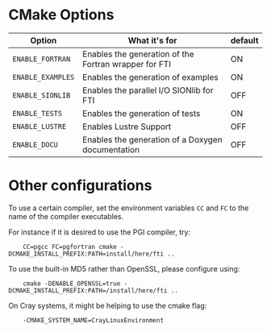 # CMake Options  

Option             |       What it's for                                         | default
-------------------|-------------------------------------------------------------|---------
`ENABLE_FORTRAN`   |  Enables the generation of the Fortran wrapper for FTI      |  ON           
`ENABLE_EXAMPLES`  |  Enables the generation of examples                         |  ON                        
`ENABLE_SIONLIB`   |  Enables the parallel I/O SIONlib for FTI                   |  OFF
`ENABLE_TESTS`     |  Enables the generation of tests                            |  ON
`ENABLE_LUSTRE`    |  Enables Lustre Support                                     |  OFF
`ENABLE_DOCU`      |  Enables the generation of a Doxygen documentation          |  OFF

# Other configurations

To use a certain compiler, set the environment variables `CC` and `FC` to the name of the compiler executables.  
  
For instance if it is desired to use the PGI compiler, try:  

```
    CC=pgcc FC=pgfortran cmake -DCMAKE_INSTALL_PREFIX:PATH=install/here/fti ..
```
  
To use the built-in MD5 rather than OpenSSL, please configure using:  

```
    cmake -DENABLE_OPENSSL=true -DCMAKE_INSTALL_PREFIX:PATH=/install/here/fti ..
```

On Cray systems, it might be helping to use the cmake flag:   
  
```
    -CMAKE_SYSTEM_NAME=CrayLinuxEnvironment
```

